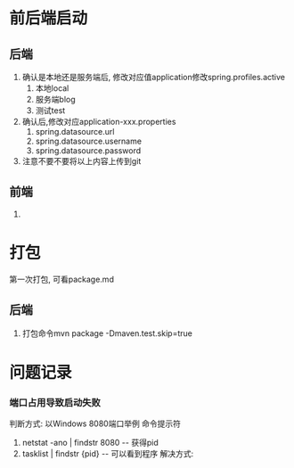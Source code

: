 # 前后端启动
## 后端
1. 确认是本地还是服务端后, 修改对应值application修改spring.profiles.active
   1. 本地local
   2. 服务端blog
   3. 测试test
2. 确认后,修改对应application-xxx.properties
   1. spring.datasource.url
   2. spring.datasource.username
   3. spring.datasource.password
3. 注意不要不要将以上内容上传到git

## 前端
1. 

# 打包
第一次打包, 可看package.md
## 后端
1. 打包命令mvn package -Dmaven.test.skip=true


# 问题记录
### 端口占用导致启动失败
判断方式:
以Windows 8080端口举例
命令提示符
1. netstat -ano | findstr 8080   -- 获得pid
2. tasklist | findstr {pid}  -- 可以看到程序
解决方式:

